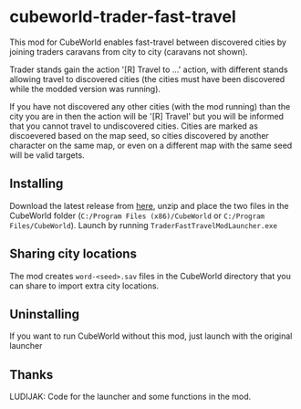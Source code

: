 cubeworld-trader-fast-travel
============================

This mod for CubeWorld enables fast-travel between discovered cities by joining traders caravans from city to city (caravans not shown).

Trader stands gain the action '[R] Travel to ...' action, with different stands allowing travel to discovered cities (the cities must have been discovered while the modded version was running).

If you have not discovered any other cities (with the mod running) than the city you are in then the action will be '[R] Travel' but you will be informed that you cannot travel to undiscovered cities.
Cities are marked as discoevered based on the map seed, so cities discovered by another character on the same map, or even on a different map with the same seed will be valid targets.

Installing
--------

Download the latest release from [here](https://github.com/synap5e/cubeworld-trader-fast-travel/releases), unzip and place the two files in the CubeWorld folder (`C:/Program Files (x86)/CubeWorld` or `C:/Program Files/CubeWorld`).
Launch by running `TraderFastTravelModLauncher.exe`

Sharing city locations
--------

The mod creates `word-<seed>.sav` files in the CubeWorld directory that you can share to import extra city locations.


Uninstalling
--------

If you want to run CubeWorld without this mod, just launch with the original launcher

Thanks
-------

LUDIJAK: Code for the launcher and some functions in the mod.
